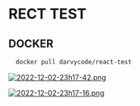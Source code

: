 # RECT TEST

## DOCKER

```bash
  docker pull darvycode/react-test
```

[![2022-12-02-23h17-42.png](https://i.postimg.cc/cJzDcpjj/2022-12-02-23h17-42.png)](https://postimg.cc/jWzQxFRQ)

[![2022-12-02-23h17-16.png](https://i.postimg.cc/PqJ3YX6Y/2022-12-02-23h17-16.png)](https://postimg.cc/sBF4RrCg)
